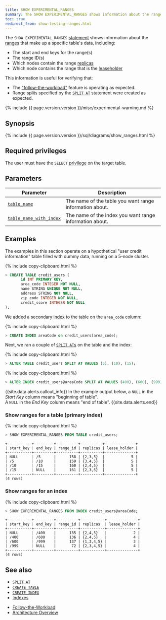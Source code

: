 ```yaml
---
title: SHOW EXPERIMENTAL_RANGES
summary: The SHOW EXPERIMENTAL_RANGES shows information about the ranges that make up a specific table's data.
toc: true
redirect_from: show-testing-ranges.html
---
```


The `SHOW EXPERIMENTAL_RANGES` [statement](sql-statements.html) shows information about the [ranges](architecture/overview.html#glossary) that make up a specific table's data, including:

- The start and end keys for the range(s)
- The range ID(s)
- Which nodes contain the range [replicas](architecture/overview.html#glossary)
- Which node contains the range that is the [leaseholder](architecture/overview.html#glossary)

This information is useful for verifying that:

- The ["follow-the-workload"](demo-follow-the-workload.html) feature is operating as expected.
- Range splits specified by the [`SPLIT AT`](split-at.html) statement were created as expected.

{% include {{ page.version.version }}/misc/experimental-warning.md %}

## Synopsis

<div>
  {% include {{ page.version.version }}/sql/diagrams/show_ranges.html %}
</div>

## Required privileges

The user must have the `SELECT` [privilege](privileges.html) on the target table.

## Parameters

Parameter | Description
----------|------------
[`table_name`](sql-grammar.html#table_name) | The name of the table you want range information about.
[`table_name_with_index`](sql-grammar.html#table_name_with_index) | The name of the index you want range information about.

## Examples

The examples in this section operate on a hypothetical "user credit information" table filled with dummy data, running on a 5-node cluster.

{% include copy-clipboard.html %}
~~~ sql
> CREATE TABLE credit_users (
       id INT PRIMARY KEY,
       area_code INTEGER NOT NULL,
       name STRING UNIQUE NOT NULL,
       address STRING NOT NULL,
       zip_code INTEGER NOT NULL,
       credit_score INTEGER NOT NULL
);
~~~

We added a secondary [index](indexes.html) to the table on the `area_code` column:

{% include copy-clipboard.html %}
~~~ sql
> CREATE INDEX areaCode on credit_users(area_code);
~~~

Next, we ran a couple of [`SPLIT AT`s](split-at.html) on the table and the index:

{% include copy-clipboard.html %}
~~~ sql
> ALTER TABLE credit_users SPLIT AT VALUES (5), (10), (15);
~~~

{% include copy-clipboard.html %}
~~~ sql
> ALTER INDEX credit_users@areaCode SPLIT AT VALUES (400), (600), (999);
~~~

{{site.data.alerts.callout_info}}
In the example output below, a `NULL` in the *Start Key* column means "beginning of table".  
A `NULL` in the *End Key* column means "end of table".
{{site.data.alerts.end}}

### Show ranges for a table (primary index)

{% include copy-clipboard.html %}
~~~ sql
> SHOW EXPERIMENTAL_RANGES FROM TABLE credit_users;
~~~

~~~
+-----------+---------+----------+----------+--------------+
| start_key | end_key | range_id | replicas | lease_holder |
+-----------+---------+----------+----------+--------------+
| NULL      | /5      |      158 | {2,3,5}  |            5 |
| /5        | /10     |      159 | {3,4,5}  |            5 |
| /10       | /15     |      160 | {2,4,5}  |            5 |
| /15       | NULL    |      161 | {2,3,5}  |            5 |
+-----------+---------+----------+----------+--------------+
(4 rows)
~~~

### Show ranges for an index

{% include copy-clipboard.html %}
~~~ sql
> SHOW EXPERIMENTAL_RANGES FROM INDEX credit_users@areaCode;
~~~

~~~
+-----------+---------+----------+-----------+--------------+
| start_key | end_key | range_id | replicas  | lease_holder |
+-----------+---------+----------+-----------+--------------+
| NULL      | /400    |      135 | {2,4,5}   |            2 |
| /400      | /600    |      136 | {2,4,5}   |            4 |
| /600      | /999    |      137 | {1,3,4,5} |            3 |
| /999      | NULL    |       72 | {2,3,4,5} |            4 |
+-----------+---------+----------+-----------+--------------+
(4 rows)
~~~

## See also

- [`SPLIT AT`](split-at.html)
- [`CREATE TABLE`](create-table.html)
- [`CREATE INDEX`](create-index.html)
- [Indexes](indexes.html)
+ [Follow-the-Workload](demo-follow-the-workload.html)
+ [Architecture Overview](architecture/overview.html)
